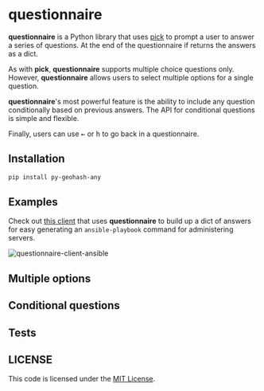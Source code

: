 # questionnaire

__questionnaire__ is a Python library that uses [pick](https://github.com/wong2/pick) to prompt a user to answer a series of questions. At the end of the questionnaire if returns the answers as a dict.

As with __pick__, __questionnaire__ supports multiple choice questions only. However, __questionnaire__ allows users to select multiple options for a single question.

__questionnaire__'s most powerful feature is the ability to include any question conditionally based on previous answers. The API for conditional questions is simple and flexible.
  
Finally, users can use <kbd>&larr;</kbd> or <kbd>h</kbd> to go back in a questionnaire.

## Installation
```sh
pip install py-geohash-any
```

## Examples
Check out [this client](examples/client.py) that uses __questionnaire__ to build up a dict of answers for easy generating an `ansible-playbook` command for administering servers.

![questionnaire-client-ansible](https://raw.githubusercontent.com/kylebebak/questionnaire/master/examples/client.gif)

## Multiple options

## Conditional questions

## Tests


## LICENSE
This code is licensed under the [MIT License](https://opensource.org/licenses/MIT).
